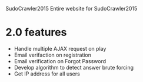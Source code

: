 SudoCrawler2015
Entire website for SudoCrawler2015

# 2.0 features
- Handle multiple AJAX request on play
- Email verifaction on registration
- Email verification on Forgot Password
- Develop algorithm to detect answer brute forcing
- Get IP address for all users

